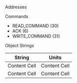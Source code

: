 Addresses

Commands
* READ_COMMAND (30)
* ACK (6)
* WRITE_COMMAND (31)

Object Strings

| String  | Units |
| ------------- | ------------- |
| Content Cell  | Content Cell  |
| Content Cell  | Content Cell  |